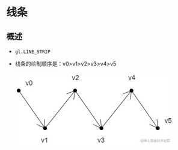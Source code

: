# 线条

## 概述

+ `gl.LINE_STRIP`

+ 线条的绘制顺序是：v0>v1>v2>v3>v4>v5

  ![alt text](images/LINE_STRIP线条.png)
